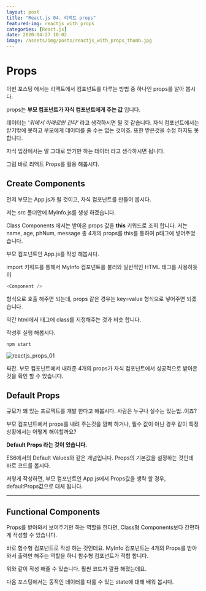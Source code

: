 ```yaml
---
layout: post
title: "React.js 04. 리액트 props"
featured-img: reactjs_with_props
categories: [React.js]
date: 2020-04-27 10:02
image: /assets/img/posts/reactjs_with_props_thumb.jpg
---
```


# Props

이번 포스팅 에서는 리액트에서 컴포넌트를 다루는 방법 중 하나인 props를 알아 봅시다.

props는 <b>부모 컴포넌트가 자식 컴포넌트에게 주는 값</b> 입니다.

데이터는 <i>'위에서 아래로만 간다'</i> 라고 생각하시면 될 것 같습니다.
자식 컴포넌트에서는 받기밖에 못하고 부모에게 데이터를 줄 수는 없는 것이죠. 또한 받은것을 수정 하지도 못합니다.

자식 입장에서는 말 그대로 받기만 하는 데이터 라고 생각하시면 됩니다.

그럼 바로 리액트 Props를 활용 해봅시다.

## Create Components

먼저 부모는 App.js가 될 것이고, 자식 컴포넌트를 만들어 봅시다.

저는 src 폴더안에 MyInfo.js를 생성 하겠습니다.

<script src="https://gist.github.com/gwanwoodev/4113f9243670e9f1c50ec897c74a638a.js"></script>

Class Components 에서는 받아온 props 값을 <b>this</b> 키워드로 조회 합니다. 저는 name, age, phNum, message 총 4개의 props를 this를 통하여 p태그에 넣어주었습니다.

부모 컴포넌트인 App.js를 작성 해봅시다.

<script src="https://gist.github.com/gwanwoodev/47467fca807bd1b84fa8b445107fc1c2.js"></script>

import 키워드를 통해서 MyInfo 컴포넌트를 불러와 일반적인 HTML 태그를 사용하듯이 

```javascript
<Component />
```

형식으로 호출 해주면 되는데, props 같은 경우는 key=value 형식으로 넣어주면 되겠습니다.

약간 html에서 태그에 class를 지정해주는 것과 비슷 합니다.

작성후 실행 해봅시다.

```terminal
npm start
```

![reactjs_props_01](https://gwanwoodev.github.io/assets/upload/reactjs_props_01.jpg)

짜잔. 부모 컴포넌트에서 내려준 4개의 props가 자식 컴포넌트에서 성공적으로 받아온것을 확인 할 수 있습니다.

## Default Props

규모가 꽤 있는 프로젝트를 개발 한다고 해봅시다. 사람은 누구나 실수는 있는법..이죠?

부모 컴포넌트에서 props를 내려 주는것을 깜빡 하거나, 필수 값이 아닌 경우 같이 특정 상황에서는 어떻게 해야할까요?

<b>Default Props 라는 것이 있습니다.</b>

ES6에서의 Default Values와 같은 개념입니다. Props의 기본값을 설정하는 것인데 바로 코드를 봅시다.

<script src="https://gist.github.com/gwanwoodev/69433cd217e4af1a421db5e5972c0080.js"></script>

저렇게 작성하면, 부모 컴포넌트인 App.js에서 Props값을 생략 할 경우, defaultProps값으로 대체 됩니다.

***

## Functional Components

Props를 받아와서 보여주기만 하는 역할을 한다면, Class형 Components보다 간편하게 작성할 수 있습니다.

바로 함수형 컴포넌트로 작성 하는 것인데요. MyInfo 컴포넌트는 4개의 Props를 받아와서 출력만 해주는 역할을 하니 함수형 컴포넌트가 적합 합니다. 

<script src="https://gist.github.com/gwanwoodev/54ed30c075b8af18ddaeef8bc05d2265.js"></script>

위와 같이 작성 해줄 수 있습니다. 훨씬 코드가 깔끔 해졌는데요.

다음 포스팅에서는 동적인 데이터를 다룰 수 있는 state에 대해 배워 봅시다.